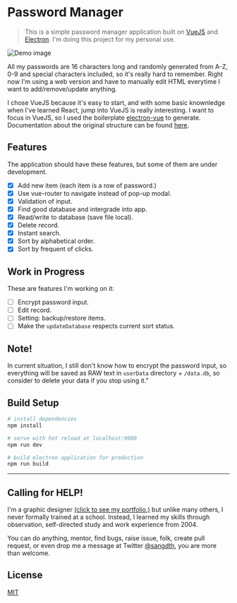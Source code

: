# Password Manager

> This is a simple password manager application built on [VueJS](https://vuejs.org/) and [Electron](https://electron.atom.io/). I'm doing this project for my personal use. 


![Demo image](https://i.imgur.com/OyRmzZ0.png)

All my passwords are 16 characters long and randomly generated from A-Z, 0-9 and special characters included, so it's really hard to remember. Right now I'm using a web version and have to manually edit HTML everytime I want to add/remove/update anything.

I chose VueJS because it's easy to start, and with some basic knownledge when I've learned React, jump into VueJS is really interesting. I want to focus in VueJS, so I used the boilerplate [electron-vue](https://github.com/SimulatedGREG/electron-vue) to generate. 
Documentation about the original structure can be found [here](https://simulatedgreg.gitbooks.io/electron-vue/content/index.html).

## Features
The application should have these features, but some of them are under development.
- [x] Add new item (each item is a row of password.)
- [x] Use vue-router to navigate instead of pop-up modal.
- [x] Validation of input.
- [x] Find good database and intergrade into app. 
- [x] Read/write to database (save file local).
- [x] Delete record.
- [x] Instant search.
- [x] Sort by alphabetical order.
- [x] Sort by frequent of clicks.

## Work in Progress
These are features I'm working on it:
- [ ] Encrypt password input.
- [ ] Edit record.
- [ ] Setting: backup/restore items.
- [ ] Make the `updateDatabase` respects current sort status.

## Note!
In current situation, I still don't know how to encrypt the password input, so everything will be saved as RAW text in `userData` directory + `/data.db`, so consider to delete your data if you stop using it.”

## Build Setup
``` bash
# install dependencies
npm install

# serve with hot reload at localhost:9080
npm run dev

# build electron application for production
npm run build

```
---

## Calling for HELP! 

I'm a graphic designer [(click to see my portfolio,)](https://www.behance.net/sangdth) but unlike many others, I never formally trained at a school. Instead, I learned my skills through observation, self-directed study and work experience from 2004.

You can do anything, mentor, find bugs, raise issue, folk, create pull request, or even drop me a message at Twitter [@sangdth](https://twitter.com/sangdth), you are more than welcome.

## License

[MIT](https://github.com/electron/electron/blob/master/LICENSE)
